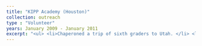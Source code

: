 ```yaml
---
title: "KIPP Academy (Houston)"
collection: outreach
type : "Volunteer"
years: January 2009 - January 2011
excerpt: "<ul> <li>Chaperoned a trip of sixth graders to Utah. </li> <li>Organized visits to Rice University. </li></ul>"
---
```

